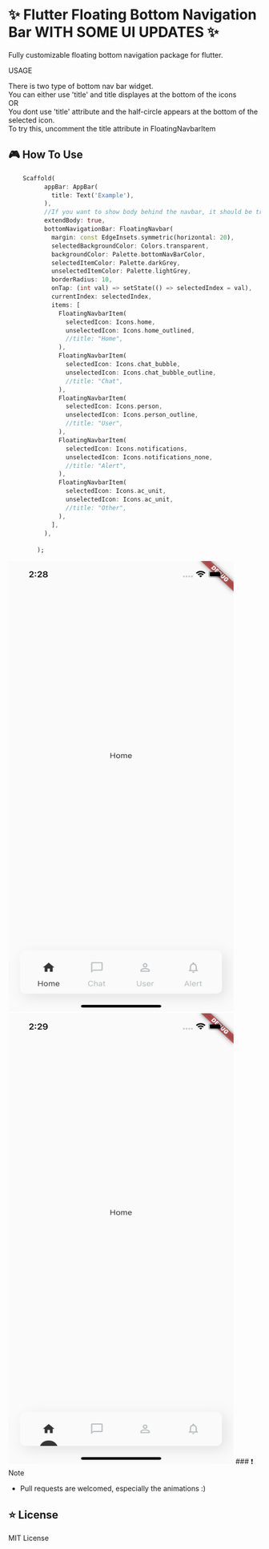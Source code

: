 # ✨ Flutter Floating Bottom Navigation Bar WITH SOME UI UPDATES ✨


Fully customizable floating bottom navigation package for flutter.

USAGE

There is two type of bottom nav bar widget. <br /> 
You can either use 'title' and title displayes at the bottom of the icons <br /> 
OR <br /> 
You dont use 'title' attribute and the half-circle appears at the bottom of the selected icon. <br /> 
To try this, uncomment the title attribute in FloatingNavbarItem <br /> 

## 🎮 How To Use

```dart
    Scaffold(
          appBar: AppBar(
            title: Text('Example'),
          ),
          //If you want to show body behind the navbar, it should be true
          extendBody: true,
          bottomNavigationBar: FloatingNavbar(
            margin: const EdgeInsets.symmetric(horizontal: 20),
            selectedBackgroundColor: Colors.transparent,
            backgroundColor: Palette.bottomNavBarColor,
            selectedItemColor: Palette.darkGrey,
            unselectedItemColor: Palette.lightGrey,
            borderRadius: 10,
            onTap: (int val) => setState(() => selectedIndex = val),
            currentIndex: selectedIndex,
            items: [
              FloatingNavbarItem(
                selectedIcon: Icons.home,
                unselectedIcon: Icons.home_outlined,
                //title: "Home",
              ),
              FloatingNavbarItem(
                selectedIcon: Icons.chat_bubble,
                unselectedIcon: Icons.chat_bubble_outline,
                //title: "Chat",
              ),
              FloatingNavbarItem(
                selectedIcon: Icons.person,
                unselectedIcon: Icons.person_outline,
                //title: "User",
              ),
              FloatingNavbarItem(
                selectedIcon: Icons.notifications,
                unselectedIcon: Icons.notifications_none,
                //title: "Alert",
              ),
              FloatingNavbarItem(
                selectedIcon: Icons.ac_unit,
                unselectedIcon: Icons.ac_unit,
                //title: "Other",
              ),
            ],
          ),
          
        );

```


<img width="450" height="900" src="https://github.com/montaag/flutter_floating_bottom_navigation_bar/blob/master/with_title.png">

<img width="450" height="900" src="https://github.com/montaag/flutter_floating_bottom_navigation_bar/blob/master/without_title.png">
### ❗️ Note

- Pull requests are welcomed, especially the animations :)

## ⭐️ License

MIT License
